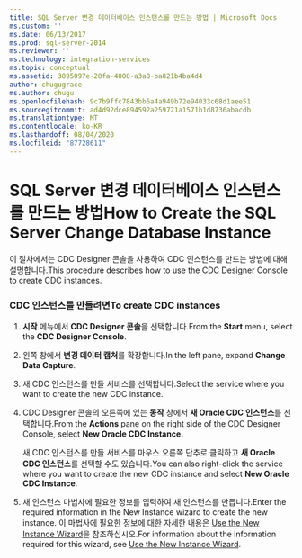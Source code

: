 ```yaml
---
title: SQL Server 변경 데이터베이스 인스턴스를 만드는 방법 | Microsoft Docs
ms.custom: ''
ms.date: 06/13/2017
ms.prod: sql-server-2014
ms.reviewer: ''
ms.technology: integration-services
ms.topic: conceptual
ms.assetid: 3895097e-28fa-4808-a3a8-ba821b4ba4d4
author: chugugrace
ms.author: chugu
ms.openlocfilehash: 9c7b9ffc7843bb5a4a949b72e94033c68d1aee51
ms.sourcegitcommit: ad4d92dce894592a259721a1571b1d8736abacdb
ms.translationtype: MT
ms.contentlocale: ko-KR
ms.lasthandoff: 08/04/2020
ms.locfileid: "87728611"
---
```

# <a name="how-to-create-the-sql-server-change-database-instance"></a><span data-ttu-id="44312-102">SQL Server 변경 데이터베이스 인스턴스를 만드는 방법</span><span class="sxs-lookup"><span data-stu-id="44312-102">How to Create the SQL Server Change Database Instance</span></span>
  <span data-ttu-id="44312-103">이 절차에서는 CDC Designer 콘솔을 사용하여 CDC 인스턴스를 만드는 방법에 대해 설명합니다.</span><span class="sxs-lookup"><span data-stu-id="44312-103">This procedure describes how to use the CDC Designer Console to create CDC instances.</span></span>  
  
### <a name="to-create-cdc-instances"></a><span data-ttu-id="44312-104">CDC 인스턴스를 만들려면</span><span class="sxs-lookup"><span data-stu-id="44312-104">To create CDC instances</span></span>  
  
1.  <span data-ttu-id="44312-105">**시작** 메뉴에서 **CDC Designer 콘솔**을 선택합니다.</span><span class="sxs-lookup"><span data-stu-id="44312-105">From the **Start** menu, select the **CDC Designer Console**.</span></span>  
  
2.  <span data-ttu-id="44312-106">왼쪽 창에서 **변경 데이터 캡처**를 확장합니다.</span><span class="sxs-lookup"><span data-stu-id="44312-106">In the left pane, expand **Change Data Capture**.</span></span>  
  
3.  <span data-ttu-id="44312-107">새 CDC 인스턴스를 만들 서비스를 선택합니다.</span><span class="sxs-lookup"><span data-stu-id="44312-107">Select the service where you want to create the new CDC instance.</span></span>  
  
4.  <span data-ttu-id="44312-108">CDC Designer 콘솔의 오른쪽에 있는 **동작** 창에서 **새 Oracle CDC 인스턴스**를 선택합니다.</span><span class="sxs-lookup"><span data-stu-id="44312-108">From the **Actions** pane on the right side of the CDC Designer Console, select **New Oracle CDC Instance.**</span></span>  
  
     <span data-ttu-id="44312-109">새 CDC 인스턴스를 만들 서비스를 마우스 오른쪽 단추로 클릭하고 **새 Oracle CDC 인스턴스**를 선택할 수도 있습니다.</span><span class="sxs-lookup"><span data-stu-id="44312-109">You can also right-click the service where you want to create the new CDC instance and select **New Oracle CDC Instance**.</span></span>  
  
5.  <span data-ttu-id="44312-110">새 인스턴스 마법사에 필요한 정보를 입력하여 새 인스턴스를 만듭니다.</span><span class="sxs-lookup"><span data-stu-id="44312-110">Enter the required information in the New Instance wizard to create the new instance.</span></span> <span data-ttu-id="44312-111">이 마법사에 필요한 정보에 대한 자세한 내용은 [Use the New Instance Wizard](use-the-new-instance-wizard.md)을 참조하십시오.</span><span class="sxs-lookup"><span data-stu-id="44312-111">For information about the information required for this wizard, see [Use the New Instance Wizard](use-the-new-instance-wizard.md).</span></span>  
  
  
